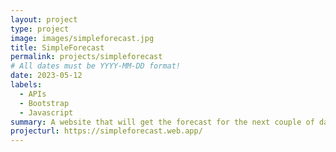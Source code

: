 ```yaml
---
layout: project
type: project
image: images/simpleforecast.jpg
title: SimpleForecast
permalink: projects/simpleforecast
# All dates must be YYYY-MM-DD format!
date: 2023-05-12
labels:
  - APIs
  - Bootstrap
  - Javascript
summary: A website that will get the forecast for the next couple of days beased on your current location
projecturl: https://simpleforecast.web.app/
---
```

